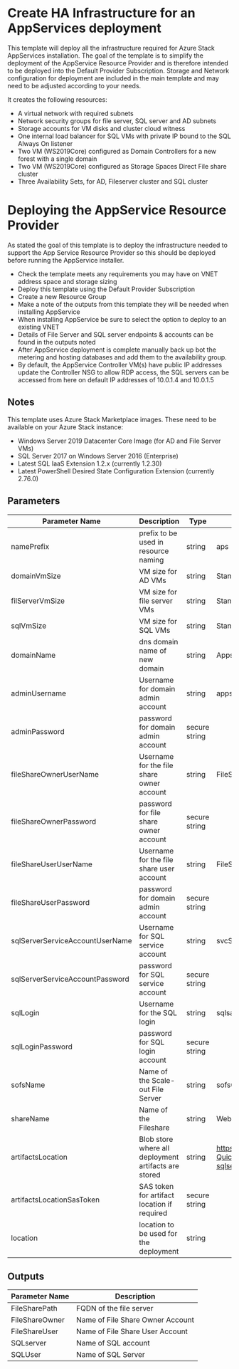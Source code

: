 # Create HA Infrastructure for an AppServices deployment

This template will deploy all the infrastructure required for Azure Stack AppServices installation. The goal of the template is to simplify the deployment of the AppService Resource Provider and is therefore intended to be deployed into the Default Provider Subscription. Storage and Network configuration for deployment are included in the main template and may need to be adjusted according to your needs.

 It creates the following resources:

* A virtual network with required subnets 
* Network security groups for file server, SQL server and AD subnets
* Storage accounts for VM disks and cluster cloud witness
* One internal load balancer for SQL VMs with private IP bound to the SQL Always On listener
* Two VM (WS2019Core) configured as Domain Controllers for a new forest with a single domain
* Two VM (WS2019Core) configured as Storage Spaces Direct File share cluster 
* Three Availability Sets, for AD, Fileserver cluster and SQL cluster 

# Deploying the AppService Resource Provider

As stated the goal of this template is to deploy the infrastructure needed to support the App Service Resource Provider so this should be deployed before running the AppService installer.

* Check the template meets any requirements you may have on VNET address space and storage sizing
* Deploy this template using the Default Provider Subscription
* Create a new Resource Group 
* Make a note of the outputs from this template they will be needed when installing AppService
* When installing AppService be sure to select the option to deploy to an existing VNET
* Details of File Server and SQL server endpoints & accounts can be found in the outputs noted 
* After AppService deployment is complete manually back up bot the metering and hosting databases and add them to the availability group. 
* By default, the AppService Controller VM(s) have public IP addresses update the Controller NSG to allow RDP access, the SQL servers can be accessed from here on default IP addresses of 10.0.1.4 and 10.0.1.5

## Notes

This template uses Azure Stack Marketplace images. These need to be available on your Azure Stack instance:

* Windows Server 2019 Datacenter Core Image (for AD and File Server VMs)
* SQL Server 2017 on Windows Server 2016 (Enterprise)
* Latest SQL IaaS Extension 1.2.x (currently 1.2.30)
* Latest PowerShell Desired State Configuration Extension (currently 2.76.0)

## Parameters

| Parameter Name | Description | Type | Default Value
| --- | --- | --- | ---
| namePrefix | prefix to be used in resource naming | string | aps
| domainVmSize | VM size for AD VMs | string | Standard_DS1_v2
| filServerVmSize | VM size for file server VMs | string | Standard_DS2_v2
| sqlVmSize | VM size for SQL VMs | string | Standard_DS2_v2
| domainName | dns domain name of new domain | string | Appsvc.local
| adminUsername | Username for domain admin account | string | appsvcadmin
| adminPassword | password for domain admin account | secure string |
| fileShareOwnerUserName | Username for the file share owner account | string | FileShareOwner
| fileShareOwnerPassword | password for file share owner account | secure string |
| fileShareUserUserName | Username for the file share user account | string | FileShareUser
| fileShareUserPassword | password for domain admin account | secure string |
| sqlServerServiceAccountUserName | Username for SQL service account | string | svcSQL
| sqlServerServiceAccountPassword | password for SQL service account | secure string |
| sqlLogin | Username for the SQL login | string | sqlsa
| sqlLoginPassword | password for SQL login account | secure string |
| sofsName | Name of the Scale-out File Server | string | sofs01
| shareName | Name of the Fileshare | string | WebSites
| artifactsLocation | Blob store where all deployment artifacts are stored | string |  https://raw.githubusercontent.com/Azure/AzureStack-QuickStart-Templates/master/appservice-fileserver-sqlserver-ha  
| artifactsLocationSasToken | SAS token for artifact location if required | secure string |  
| location | location to be used for the deployment | string |

## Outputs

| Parameter Name | Description 
| --- | --- 
| FileSharePath | FQDN of the file server 
| FileShareOwner | Name of File Share Owner Account 
| FileShareUser | Name of File Share User Account 
| SQLserver | Name of SQL account 
| SQLUser | Name of SQL Server 
